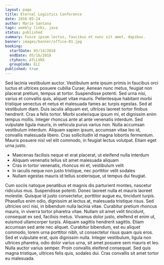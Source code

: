 ```yaml
---
layout: page
title: Eternal Logistics Conference
date: 2016-05-24
author: Marie Santana
tags: weekly links, java
status: published
summary: Fusce ipsum lectus, faucibus et nunc sit amet, dapibus.
banner: images/banner/office-01.jpg
booking:
  startDate: 05/14/2018
  endDate: 05/16/2018
  ctyhocn: ATLLVHX
  groupCode: ELC
published: true
---
```

Sed lacinia vestibulum auctor. Vestibulum ante ipsum primis in faucibus orci luctus et ultrices posuere cubilia Curae; Aenean nunc metus, feugiat non placerat pretium, tempus at tortor. Suspendisse potenti. Sed urna nisi, varius et convallis quis, aliquet vitae mauris. Pellentesque habitant morbi tristique senectus et netus et malesuada fames ac turpis egestas. Sed at vestibulum diam. Duis iaculis aliquam est, ultrices laoreet tortor finibus hendrerit. Cras a felis tortor.
Morbi scelerisque ipsum mi, et dignissim enim tempus mollis. Integer rhoncus ante at ante venenatis interdum. Sed vulputate ligula mauris, in vehicula purus varius non. Nulla accumsan vestibulum interdum. Aliquam sapien ipsum, accumsan vitae leo id, convallis malesuada libero. Cras sollicitudin id magna lobortis fermentum. Mauris posuere nisl vel elit commodo, in feugiat lectus volutpat. Etiam eget urna justo.

* Maecenas facilisis neque et erat placerat, ut eleifend nulla interdum
* Aliquam venenatis tellus sit amet malesuada aliquam
* Cras in tortor venenatis, rhoncus mi et, vestibulum velit
* In iaculis neque non justo tristique, nec porttitor velit sodales
* Nullam egestas mauris id tellus scelerisque, ut tempus dui feugiat.

Cum sociis natoque penatibus et magnis dis parturient montes, nascetur ridiculus mus. Suspendisse potenti. Donec laoreet nulla et mauris laoreet molestie. Quisque id justo consectetur, porttitor augue eu, tincidunt turpis. Phasellus enim odio, dignissim at lectus at, malesuada tristique risus. Sed ultricies orci nisi, in bibendum nulla lacinia vitae. Curabitur pretium rhoncus mauris, in viverra tortor pharetra vitae. Nullam sit amet velit tincidunt, consequat ex sed, facilisis metus. Vivamus dolor justo, eleifend et enim ut, euismod ullamcorper turpis. Aliquam sagittis hendrerit sagittis. Etiam accumsan sed ante nec aliquet.
Curabitur bibendum, est eu aliquet commodo, lorem urna porttitor nibh, ut consectetur risus quam quis eros. Sed et vulputate erat, quis dignissim nulla. Integer vestibulum, ligula non ultrices pharetra, odio dolor varius urna, sit amet posuere sem mauris et leo. Nulla auctor varius semper. Proin convallis eleifend consequat. Sed quis magna tristique, ultrices felis quis, sodales dui. Cras convallis sit amet tortor eu malesuada.
